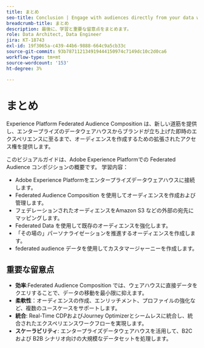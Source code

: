 ```yaml
---
title: まとめ
seo-title: Conclusion | Engage with audiences directly from your data warehouse using Federated Audience Composition
breadcrumb-title: まとめ
description: 最後に、学習と重要な留意点をまとめます。
role: Data Architect, Data Engineer
jira: KT-18743
exl-id: 19f3065a-c439-44b6-9888-664c9a5cb33c
source-git-commit: 93b787112134919444150974c7149dc10c2d0ca6
workflow-type: tm+mt
source-wordcount: '153'
ht-degree: 3%

---
```


# まとめ

Experience Platform Federated Audience Composition は、新しい道筋を提供し、エンタープライズのデータウェアハウスからブランドが立ち上げた即時のエクスペリエンスに至るまで、オーディエンスを作成するための拡張されたアクセス権を提供します。

このビジュアルガイドは、Adobe Experience Platformでの Federated Audience コンポジションの概要です。 学習内容：

- Adobe Experience Platformをエンタープライズデータウェアハウスに接続します。
- Federated Audience Composition を使用してオーディエンスを作成および管理します。
- フェデレーションされたオーディエンスをAmazon S3 などの外部の宛先にマッピングします。
- Federated Data を使用して既存のオーディエンスを強化します。
- 「その場の」パーソナライゼーションを推進するオーディエンスを作成します。
- federated audience データを使用してカスタマージャーニーを作成します。

## 重要な留意点

- **効率**:Federated Audience Composition では、ウェアハウスに直接データをクエリすることで、データの移動を最小限に抑えます。
- **柔軟性**：オーディエンスの作成、エンリッチメント、プロファイルの強化など、複数のユースケースをサポートします。
- **統合**: Real-Time CDPおよびJourney Optimizerとシームレスに統合し、統合されたエクスペリエンスワークフローを実現します。
- **スケーラビリティ**: エンタープライズデータウェアハウスを活用して、B2C および B2B シナリオ向けの大規模なデータセットを処理します。
